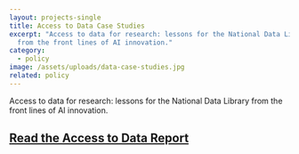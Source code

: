 ```yaml
---
layout: projects-single
title: Access to Data Case Studies
excerpt: "Access to data for research: lessons for the National Data Library
  from the front lines of AI innovation."
category:
  - policy
image: /assets/uploads/data-case-studies.jpg
related: policy
---
```

Access to data for research: lessons for the National Data Library from the front lines of AI innovation.





## **[R﻿ead the Access to Data Report](/assets/uploads/ai-cam-access-to-data-case-studies.pdf)**